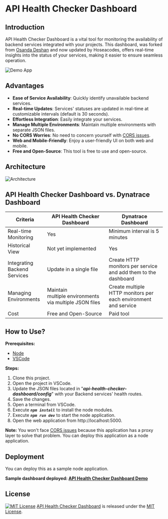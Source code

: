 # API Health Checker Dashboard

## Introduction
API Health Checker Dashboard is a vital tool for monitoring the availability of backend services integrated with your projects. This dashboard, was forked from [Osanda Deshan](https://github.com/osandadeshan/api-health-checker-dashboard) and now updated by Hoseacodes, offers real-time insights into the status of your services, making it easier to ensure seamless operation.

![Demo App](https://user-images.githubusercontent.com/9147189/135744321-a4f58864-7331-4097-b83c-43edb2940d5a.png)

## Advantages
* **Ease of Service Availability**: Quickly identify unavailable backend services.
* **Real-time Updates**: Services' statuses are updated in real-time at customizable intervals (default is 30 seconds).
* **Effortless Integration**: Easily integrate your services.
* **Manage Multiple Environments**: Maintain multiple environments with separate JSON files.
* **No CORS Worries**: No need to concern yourself with [CORS issues](https://developer.mozilla.org/en-US/docs/Web/HTTP/CORS).
* **Web and Mobile-Friendly**: Enjoy a user-friendly UI on both web and mobile.
* **Free and Open-Source**: This tool is free to use and open-source.

## Architecture
![Architecture](https://user-images.githubusercontent.com/9147189/135319309-3a8eda05-dc29-4df0-be03-5b921b17a822.PNG)

## API Health Checker Dashboard vs. Dynatrace Dashboard
| Criteria                     | API Health Checker Dashboard                           | Dynatrace Dashboard                                            |
|------------------------------|--------------------------------------------------------|----------------------------------------------------------------|
| Real-time Monitoring         | Yes                                                    | Minimum interval is 5 minutes                                  |
| Historical View              | Not yet implemented                                    | Yes                                                            |
| Integrating Backend Services | Update in a single file                                | Create HTTP monitors per service and add them to the dashboard |
| Managing Environments​       | Maintain multiple environments via multiple JSON files | Create multiple HTTP monitors per each environment and service |
| Cost                         | Free and Open-Source                                   | Paid tool                                                      |

## How to Use?
**Prerequisites:**
* [Node](https://nodejs.org/en/download/)
* [VSCode](https://code.visualstudio.com/download)

**Steps:**
1. Clone this project.
2. Open the project in VSCode.
3. Update the JSON files located in "***api-health-checker-dashboard/config***" with your Backend services' health routes.
4. Save the changes.
5. Open a terminal from VSCode.
6. Execute ***`npm install`*** to install the node modules.
7. Execute ***`npm run dev`*** to start the node application.
8. Open the web application from http://localhost:5000.

**Note:** You won't face [CORS issues](https://developer.mozilla.org/en-US/docs/Web/HTTP/CORS) because this application has a proxy layer to solve that problem. You can deploy this application as a node application.

## Deployment
You can deploy this as a sample node application.

**Sample dashboard deployed: [API Health Checker Dashboard Demo](https://osandadeshan-api-health-checker-dashboard.glitch.me/)**

## License
[![MIT License](https://upload.wikimedia.org/wikipedia/commons/thumb/0/0b/License_icon-mit-2.svg/2000px-License_icon-mit-2.svg.png)](https://opensource.org/licenses/MIT) [API Health Checker Dashboard](https://medium.com/api-health-checker) is released under the [MIT License](https://opensource.org/licenses/MIT).

